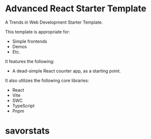 # Advanced React Starter Template

A Trends in Web Development Starter Template.

This template is appropriate for:

-   Simple frontends
-   Demos
-   Etc.

It features the following:

-   A dead-simple React counter app, as a starting point.

It also utilizes the following core libraries:

-   React
-   Vite
-   SWC
-   TypeScript
-   Pnpm
# savorstats
